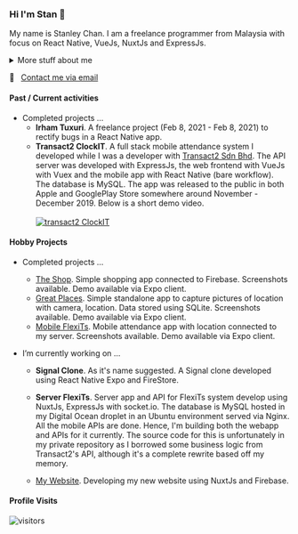 ### Hi I'm Stan 👋

My name is Stanley Chan. I am a freelance programmer from Malaysia with focus on React Native, VueJs, NuxtJs and ExpressJs.

<details>
<summary>
  More stuff about me
</summary>
<br>
I started picking up programming again in 2017. I stopped practicing it in 2000. I used to code reports in INFORMIX 4GL. It was hard picking it up again. I had to relearn everything as the current tech is totally different to what I was exposed to before.
<br><br>
So yeah, I'd see myself as a self taught programmer.
</details>

:email: &nbsp; [Contact me via email](mailto:nahcnats@gmail.com) 

#### Past / Current activities
- Completed projects ...
  - **Irham Tuxuri**. A freelance project (Feb 8, 2021 - Feb 8, 2021) to rectify bugs in a React Native app.
  - **Transact2 ClockIT**. A full stack mobile attendance system I developed while I was a developer with [Transact2 Sdn Bhd](https://transact2.com/). The API server was developed with ExpressJs, the web frontend with VueJs with Vuex and the mobile app with React Native (bare workflow). The database is MySQL. The app was released to the public in both Apple and GooglePlay Store somewhere around November - December 2019. Below is a short demo video.
  <br><br>
  [![transact2 ClockIT](http://img.youtube.com/vi/5sAn6MhzN9c/0.jpg)](http://www.youtube.com/watch?v=5sAn6MhzN9c "Click to play on YouTube")
  
#### Hobby Projects
- Completed projects ...
  - [The Shop](https://github.com/nahcnats/rnTheShop). Simple shopping app connected to Firebase. Screenshots available. Demo available via Expo client.
  - [Great Places](https://github.com/nahcnats/greatplaces). Simple standalone app to capture pictures of location with camera, location. Data stored using SQLite. Screenshots available. Demo available via Expo client.
  - [Mobile FlexiTs](https://github.com/nahcnats/mobile-flexits). Mobile attendance app with location connected to my server. Screenshots available. Demo available via Expo client.

- I’m currently working on ...
  - **Signal Clone**. As it's name suggested. A Signal clone developed using React Native Expo and FireStore.
  - **Server FlexiTs**. Server app and API for FlexiTs system develop using NuxtJs, ExpressJs with socket.io. The database is MySQL hosted in my Digital Ocean droplet in an Ubuntu environment served via Nginx. All the mobile APIs are done. Hence, I'm building both the webapp and APIs for it currently. The source code for this is unfortunately in my private repository as I borrowed some business logic from Transact2's API, although it's a complete rewrite based off my memory.
  
  - [My Website](https://github.com/nahcnats/nuxt-website). Developing my new website using NuxtJs and Firebase.

#### Profile Visits
![visitors](https://visitor-badge.glitch.me/badge?page_id=nahcnats.nahcnats)
